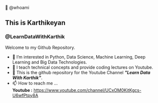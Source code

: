 👋 @whoami <h2>This is Karthikeyan</h2> <h3>@LearnDataWithKarthik</h3>
Welcome to my Github Repository.
- 👀 I’m interested in Python, Data Science, Machine Learning, Deep Learning and Big Data Technologies. 
- 🌱 I teach technical concepts and provide coding lectures on Youtube.
- 💞️ This is the github repository for the Youtube Channel <b><i>"Learn Data With Karthik"</i></b>. <br/>
- 📫 How to reach me ...<br/>
<b>Youtube :</b> https://www.youtube.com/channel/UCxOM0KitKgcs-U6wfPtpy8A

<!---
LearnDataWithKarthik/LearnDataWithKarthik is a ✨ special ✨ repository because its `README.md` (this file) appears on your GitHub profile.
You can click the Preview link to take a look at your changes.
--->
